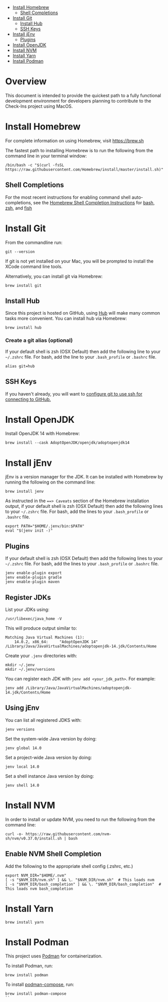 <!-- TOC -->

- [Install Homebrew](#install-homebrew)
  - [Shell Completions](#shell-completions)
- [Install Git](#install-git)
  - [Install Hub](#install-hub)
  - [SSH Keys](#ssh-keys)
- [Install jEnv](#install-jenv)
  - [Plugins](#plugins)
- [Install OpenJDK](#install-openjdk)
- [Install NVM](#install-nvm)
- [Install Yarn](#install-yarn)
- [Install Podman](#install-podman)

<!-- /TOC -->

# Overview

This document is intended to provide the quickest path to a fully functional
development environment for developers planning to contribute to the Check-Ins
project using MacOS.

# Install Homebrew

For complete information on using Homebrew, visit https://brew.sh

The fastest path to installing Homebrew is to run the following from the command line in your terminal window:

```shell
/bin/bash -c "$(curl -fsSL https://raw.githubusercontent.com/Homebrew/install/master/install.sh)"
```

## Shell Completions

For the most recent instructions for enabling command shell auto-completions,
see the [Homebrew Shell Completion Instructions](https://github.com/Homebrew/brew/blob/master/docs/Shell-Completion.md)
for [bash](https://github.com/Homebrew/brew/blob/master/docs/Shell-Completion.md#configuring-completions-in-bash),
[zsh](https://github.com/Homebrew/brew/blob/master/docs/Shell-Completion.md#configuring-completions-in-zsh), and
[fish](https://github.com/Homebrew/brew/blob/master/docs/Shell-Completion.md#configuring-completions-in-fish)

# Install Git

From the commandline run:

```shell
git --version
```

If git is not yet installed on your Mac, you will be prompted to install the XCode command line tools.

Alternatively, you can install git via Homebrew:

```shell
brew install git
```

## Install Hub

Since this project is hosted on GitHub, using [Hub](https://github.com/github/hub) will make many common tasks more
convenient. You can install hub via Homebrew:

```shell
brew install hub
```

### Create a git alias (optional)

If your default shell is zsh (OSX Default) then add the following line to your `~/.zshrc` file. For bash, add the line to
your `.bash_profile` or `.bashrc` file.

```shell
alias git=hub
```

## SSH Keys

If you haven't already, you will want to [configure git to use ssh for connecting to GitHub.](https://docs.github.com/en/free-pro-team@latest/github/authenticating-to-github/connecting-to-github-with-ssh)

# Install OpenJDK

Install OpenJDK 14 with Homebrew:

```shell
brew install --cask AdoptOpenJDK/openjdk/adoptopenjdk14
```

# Install jEnv

jEnv is a version manager for the JDK. It can be installed with Homebrew by running the following on the command line:

```shell
brew install jenv
```

As instructed in the `==> Caveats` section of the Homebrew installation output, if your default shell is zsh
(OSX Default) then add the following lines to your `~/.zshrc` file. For bash, add the lines to your `.bash_profile` or
`.bashrc` file.

```shell
export PATH="$HOME/.jenv/bin:$PATH"
eval "$(jenv init -)"
```

## Plugins

If your default shell is zsh (OSX Default) then add the following lines to your `~/.zshrc` file. For bash, add the lines
to your `.bash_profile` or `.bashrc` file.

```shell
jenv enable-plugin export
jenv enable-plugin gradle
jenv enable-plugin maven
```

## Register JDKs

List your JDKs using:

```shell
/usr/libexec/java_home -V
```

This will produce output similar to:

```shell
Matching Java Virtual Machines (1):
    14.0.2, x86_64:     "AdoptOpenJDK 14"       /Library/Java/JavaVirtualMachines/adoptopenjdk-14.jdk/Contents/Home
```

Create your `.jenv` directories with:

```shell
mkdir ~/.jenv
mkdir ~/.jenv/versions
```

You can register each JDK with `jenv add <your_jdk_path>`. For example:

```shell
jenv add /Library/Java/JavaVirtualMachines/adoptopenjdk-14.jdk/Contents/Home
```

## Using jEnv

You can list all registered JDKS with:

```shell
jenv versions
```

Set the system-wide Java version by doing:

```shell
jenv global 14.0
```

Set a project-wide Java version by doing:

```shell
jenv local 14.0
```

Set a shell instance Java version by doing:

```shell
jenv shell 14.0
```

# Install NVM

In order to install or update NVM, you need to run the following from the command line:

```shell
curl -o- https://raw.githubusercontent.com/nvm-sh/nvm/v0.37.0/install.sh | bash
```

## Enable NVM Shell Completion

Add the following to the appropriate shell config (.zshrc, etc.)

```shell
export NVM_DIR="$HOME/.nvm"
[ -s "$NVM_DIR/nvm.sh" ] && \. "$NVM_DIR/nvm.sh"  # This loads nvm
[ -s "$NVM_DIR/bash_completion" ] && \. "$NVM_DIR/bash_completion"  # This loads nvm bash_completion
```

# Install Yarn

```shell
brew install yarn
```

# Install Podman

This project uses [Podman](https://podman.io/) for containerization.

To install Podman, run:

```shell
brew install podman
```

To install [podman-compose](https://github.com/containers/podman-compose), run:

```shell
brew install podman-compose
``
```
